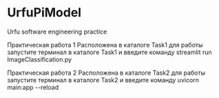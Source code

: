 # UrfuPiModel
Urfu software engineering practice

Практическая работа 1
Расположена в каталоге Task1
для работы запустите терминал в каталоге Task1 и введите команду streamlit run ImageClassification.py

Практическая работа 2 
Расположена в каталоге Task2
для работы запустите терминал в каталоге Task2 и введите команду uvicorn main:app --reload